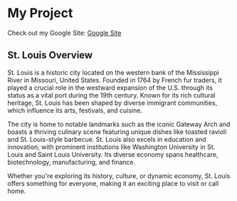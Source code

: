 # My Project

Check out my Google Site: [Google Site](https://your-google-site-link.com)

## St. Louis Overview
St. Louis is a historic city located on the western bank of the Mississippi River in Missouri, United States. Founded in 1764 by French fur traders, it played a crucial role in the westward expansion of the U.S. through its status as a vital port during the 19th century. Known for its rich cultural heritage, St. Louis has been shaped by diverse immigrant communities, which influence its arts, festivals, and cuisine.

The city is home to notable landmarks such as the iconic Gateway Arch and boasts a thriving culinary scene featuring unique dishes like toasted ravioli and St. Louis-style barbecue. St. Louis also excels in education and innovation, with prominent institutions like Washington University in St. Louis and Saint Louis University. Its diverse economy spans healthcare, biotechnology, manufacturing, and finance.

Whether you're exploring its history, culture, or dynamic economy, St. Louis offers something for everyone, making it an exciting place to visit or call home.
